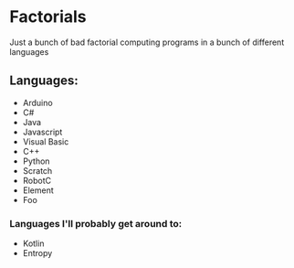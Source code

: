 # Factorials
Just a bunch of bad factorial computing programs in a bunch of different languages


## Languages:
* Arduino  
* C#  
* Java  
* Javascript  
* Visual Basic  
* C++  
* Python  
* Scratch  
* RobotC  
* Element  
* Foo  

### Languages I'll probably get around to:
* Kotlin
* Entropy  
